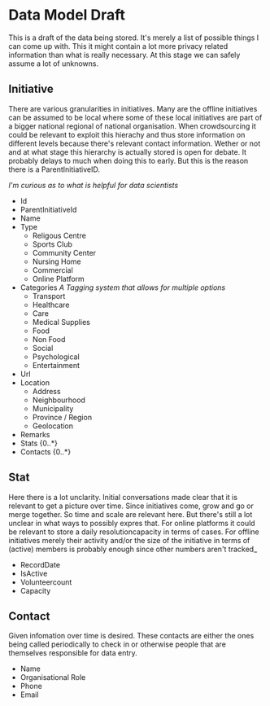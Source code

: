 # Data Model Draft
This is a draft of the data being stored. It's merely a list of possible things I can come up with. This it might contain a lot more privacy related information than what is really necessary. At this stage we can safely assume a lot of unknowns. 

## Initiative
There are various granularities in initiatives. Many are the offline initiatives can be assumed to be local where some of these local initiatives are part of a bigger national regional of national organisation. When crowdsourcing it could be relevant to exploit this hierachy and thus store information on different levels because there's relevant contact information. Wether or not and at what stage this hierarchy is actually stored is open for debate. It probably delays to much when doing this to early. But this is the reason there is a ParentInitiativeID.

_I'm curious as to what is helpful for data scientists_

* Id
* ParentInitiativeId
* Name
* Type
  * Religous Centre
  * Sports Club
  * Community Center
  * Nursing Home
  * Commercial
  * Online Platform
* Categories _A Tagging system that allows for multiple options_
  * Transport
  * Healthcare
  * Care
  * Medical Supplies
  * Food
  * Non Food
  * Social
  * Psychological
  * Entertainment
* Url
* Location
  * Address
  * Neighbourhood
  * Municipality
  * Province / Region
  * Geolocation
* Remarks
* Stats {0..*}
* Contacts {0..*}

## Stat
Here there is a lot unclarity. Initial conversations made clear that it is relevant to get a picture over time. Since initiatives come, grow and go or merge together. So time and scale are relevant here. But there's still a lot unclear in what ways to possibly expres that. For online platforms it could be relevant to store a daily resolutioncapacity in terms of cases. For offline initiatives merely their activity and/or the size of the initiative in terms of (active) members is probably enough since other numbers aren't tracked_

* RecordDate
* IsActive
* Volunteercount
* Capacity 

## Contact
Given infomation over time is desired. These contacts are either the ones being called periodically to check in or otherwise people that are themselves responsible for data entry.
* Name
* Organisational Role
* Phone
* Email
